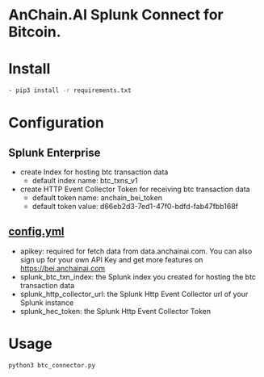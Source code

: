 # AnChain.AI Splunk Connect for Bitcoin.

# Install
```bash
- pip3 install -r requirements.txt
```

# Configuration
## Splunk Enterprise
- create Index for hosting btc transaction data
    - default index name: btc_txns_v1
- create HTTP Event Collector Token for receiving btc transaction data
    - default token name: anchain_bei_token
    - default token value: d66eb2d3-7ed1-47f0-bdfd-fab47fbb168f

## [config.yml](config.yml)
- apikey: required for fetch data from data.anchainai.com. You can also sign up for your own API Key and get more features on https://bei.anchainai.com
- splunk_btc_txn_index: the Splunk index you created for hosting the btc transaction data
- splunk_http_collector_url: the Splunk Http Event Collector url of your Splunk instance
- splunk_hec_token: the Splunk Http Event Collector Token

# Usage
```bash
python3 btc_connector.py
```


